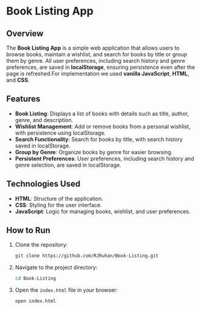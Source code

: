 # Book Listing App

## Overview
The **Book Listing App** is a simple web application that allows users to browse books, maintain a wishlist, and search for books by title or group them by genre. All user preferences, including search history and genre preferences, are saved in **localStorage**, ensuring persistence even after the page is refreshed.For implementation we used **vanilla JavaScript**, **HTML**, and **CSS**.

## Features
- **Book Listing**: Displays a list of books with details such as title, author, genre, and description.
- **Wishlist Management**: Add or remove books from a personal wishlist, with persistence using localStorage.
- **Search Functionality**: Search for books by title, with search history saved in localStorage.
- **Group by Genre**: Organize books by genre for easier browsing.
- **Persistent Preferences**: User preferences, including search history and genre selection, are saved in localStorage.

## Technologies Used
- **HTML**: Structure of the application.
- **CSS**: Styling for the user interface.
- **JavaScript**: Logic for managing books, wishlist, and user preferences.

## How to Run
1. Clone the repository:
    ```bash
    git clone https://github.com/RJRuhan/Book-Listing.git
    ```
2. Navigate to the project directory:
    ```bash
    cd Book-Listing
    ```
3. Open the `index.html` file in your browser:
    ```bash
    open index.html
    ```

